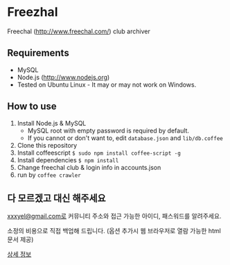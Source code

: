 Freezhal
========

Freechal (http://www.freechal.com/) club archiver


## Requirements

* MySQL
* Node.js (http://www.nodejs.org)
* Tested on Ubuntu Linux - It may or may not work on Windows.


## How to use

1. Install Node.js & MySQL
   - MySQL root with empty password is required by default. 
   - If you cannot or don't want to, edit `database.json` and `lib/db.coffee`
2. Clone this repository
3. Install coffeescript `$ sudo npm install coffee-script -g`
4. Install dependencies `$ npm install`
5. Change freechal club & login info in accounts.json
6. run by `coffee crawler`


## 다 모르겠고 대신 해주세요

xxxyel@gmail.com로 커뮤니티 주소와 접근 가능한 아이디, 패스워드를 알려주세요.  

소정의 비용으로 직접 백업해 드립니다. (옵션 추가시 웹 브라우저로 열람 가능한 html 문서 제공)  

[상세 정보](https://github.com/guersam/freezhal/blob/master/agency.md)
